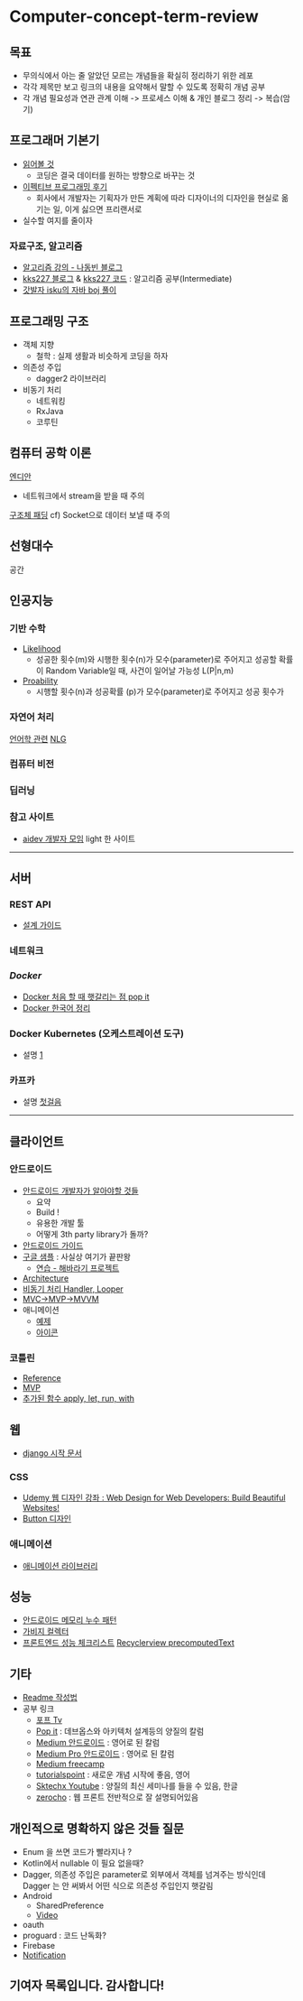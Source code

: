 # Computer-concept-term-review
## 목표 
* 무의식에서 아는 줄 알았던 모르는 개념들을 확실히 정리하기 위한 레포
* 각각 제목만 보고 링크의 내용을 요약해서 말할 수 있도록 정확히 개념 공부
* 각 개념 필요성과 연관 관계 이해 -> 프로세스 이해 & 개인 블로그 정리 -> 복습(암기)  
## 프로그래머 기본기
* [읽어볼 것](http://www.fastcampus.co.kr/dev_school_gds_blog_feature_1/)
    - 코딩은 결국 데이터를 원하는 방향으로 바꾸는 것
* [이펙티브 프로그래밍 후기](https://brunch.co.kr/@imagineer/81)
    - 회사에서 개발자는 기획자가 만든 계획에 따라 디자이너의 디자인을 현실로 옮기는 일, 이게 싫으면 프리랜서로 
* 실수할 여지를 줄이자
### 자료구조, 알고리즘
- [알고리즘 강의 - 나동빈 블로그](https://blog.naver.com/ndb796/221226794899)
- [kks227 블로그](http://blog.naver.com/PostView.nhn?blogId=kks227&logNo=220820773477) & [kks227 코드](https://github.com/kks227/BOJ) : 알고리즘 공부(Intermediate) 
- [갓발자 isku의 자바 boj 풀이](https://github.com/ISKU/Algorithm)

## 프로그래밍 구조 
- 객체 지향
   - 철학 : 실제 생활과 비슷하게 코딩을 하자 
- 의존성 주입
    - dagger2 라이브러리
- 비동기 처리 
    - 네트워킹
    - RxJava
    - 코루틴

## 컴퓨터 공학 이론 
[엔디안](http://www.joinc.co.kr/w/Site/Network_Programing/Documents/endian)
* 네트워크에서 stream을 받을 때 주의

[구조체 패딩](http://pangate.com/19) cf) Socket으로 데이터 보낼 때 주의 


## 선형대수 
공간 
## 인공지능 
### 기반 수학
* [Likelihood]()
    - 성공한 횟수(m)와 시행한 횟수(n)가 모수(parameter)로 주어지고 성공할 확률이 Random Variable일 때, 사건이 일어날 가능성 L(P|n,m)
* [Proability]()
    - 시행할 횟수(n)과 성공확률 (p)가 모수(parameter)로 주어지고 성공 횟수가 
### 자연어 처리 
[언어학 관련](https://blog.naver.com/bcj1210/)
[NLG](http://blog.ncsoft.com/?p=37832)
### 컴퓨터 비전 

### 딥러닝 


### 참고 사이트 
* [aidev 개발자 모임](http://aidev.co.kr/) light 한 사이트

<hr>

## 서버 
### REST API 
* [설계 가이드](https://hackernoon.com/restful-api-design-step-by-step-guide-2f2c9f9fcdbf)

### 네트워크

### *Docker*
- [Docker 처음 할 때 햇갈리는 점 pop it](https://www.popit.kr/kafka-%EC%9A%B4%EC%98%81%EC%9E%90%EA%B0%80-%EB%A7%90%ED%95%98%EB%8A%94-%EC%B2%98%EC%9D%8C-%EC%A0%91%ED%95%98%EB%8A%94-kafka/?utm_source=dable])
- [Docker 한국어 정리](https://github.com/remotty/documents.docker.co.kr)

### Docker Kubernetes (오케스트레이션 도구)
- 설명 [1](https://www.popit.kr/kubernetes-introduction/?utm_source=dable)

### 카프카 
- 설명 [첫걸음](https://www.popit.kr/kafka-%EC%9A%B4%EC%98%81%EC%9E%90%EA%B0%80-%EB%A7%90%ED%95%98%EB%8A%94-%EC%B2%98%EC%9D%8C-%EC%A0%91%ED%95%98%EB%8A%94-kafka/?utm_source=dable)

<hr/>

## 클라이언트 
### 안드로이드
- [안드로이드 개발자가 알아야할 것들](https://medium.com/mindorks/how-to-become-a-complete-android-developer-110d7ef91f2a)
    - 요약
    - Build ! 
    - 유용한 개발 툴 
    - 어떻게 3th party library가 돌까?
- [안드로이드 가이드](https://guides.codepath.com/android)
- [구글 샘플](https://github.com/googlesamples) : 사실상 여기가 끝판왕
    - [연습 - 해바라기 프로젝트](https://github.com/googlesamples/android-sunflower)
- [Architecture](https://github.com/googlesamples/android-architecture)  
- [비동기 처리 Handler, Looper](https://academy.realm.io/kr/posts/android-thread-looper-handler/)
- [MVC->MVP->MVVM](https://thdev.tech/androiddev/2017/08/09/Android-MVC_MVP_MVVM-Intro.html) 
- 애니메이션 
    - [예제](https://android.jlelse.eu/make-your-app-shine-how-to-make-a-button-morph-into-a-loading-spinner-9efee6e39711)
    - [아이콘](https://www.androiddesignpatterns.com/2016/11/introduction-to-icon-animation-techniques.html)
### 코틀린
* [Reference](https://kotlinlang.org/docs/reference/typecasts.html#safe-nullable-cast-operator)
* [MVP](https://github.com/googlesamples/android-architecture/tree/todo-mvp-kotlin/)
* [추가된 함수 apply, let, run, with](https://www.androidhuman.com/lecture/kotlin/2016/07/06/kotlin_let_apply_run_with/)

## 웹
* [django 시작 문서](https://django-doc-test-kor.readthedocs.io/en/old_master/topics/templates.html) 
### CSS 
* [Udemy 웹 디자인 강좌 : Web Design for Web Developers: Build Beautiful Websites!](https://www.udemy.com/web-design-secrets/)
* [Button 디자인](https://freefrontend.com/css-buttons/)

### 애니메이션 
* [애니메이션 라이브러리](https://hackernoon.com/10-javascript-animation-libraries-to-follow-in-2018-50ff1d905f43)

## 성능 
- [안드로이드 메모리 누수 패턴](https://m.blog.naver.com/eyeballss/221127939604)
- [가비지 컬렉터](http://imcreator.tistory.com/120?category=629872)
- [프론트엔드 성능 체크리스트](https://github.com/ParkSB/Front-End-Performance-Checklist/blob/master/README.md)
[Recyclerview precomputedText](https://developers-kr.googleblog.com/2018/08/prefetch-text-layout-in-recyclerview.html)

## 기타 
- [Readme 작성법](https://gist.github.com/ihoneymon/652be052a0727ad59601) 
- 공부 링크 
    - [포프 Tv](https://www.youtube.com/channel/UC63J0Q5huHSlbNT3KxvAaHQ)
    - [Pop it](https://www.popit.kr/) : 데브옵스와 아키텍처 설계등의 양질의 칼럼
    - [Medium 안드로이드](https://android.jlelse.eu/) : 영어로 된 칼럼
    - [Medium Pro 안드로이드](https://proandroiddev.com/) : 영어로 된 칼럼
    - [Medium freecamp](https://medium.freecodecamp.org/)
    - [tutorialspoint](https://www.tutorialspoint.com/index.htm) : 새로운 개념 시작에 좋음, 영어
    - [Sktechx Youtube](https://www.youtube.com/channel/UCtV98yyffjUORQRGTuLHomw)
: 양질의 최신 세미나를 들을 수 있음, 한글 
    - [zerocho](https://www.zerocho.com/) : 웹 프론트 전반적으로 잘 설명되어있음 

## 개인적으로 명확하지 않은 것들 질문 
- Enum 을 쓰면 코드가 빨라지나 ?
- Kotlin에서 nullable 이 필요 없을때? 
- Dagger, 의존성 주입은 parameter로 외부에서 객체를 넘겨주는 방식인데 Dagger 는 안 써봐서 어떤 식으로 의존성 주입인지 햇갈림
- Android 
    - SharedPreference 
    - [Video](https://github.com/googlesamples/android-VideoPlayer)
- oauth 
- proguard : 코드 난독화?
- Firebase 
- [Notification](https://github.com/googlesamples/android-architecture-components/tree/master/PagingWithNetworkSample)
## 기여자 목록입니다. 감사합니다!